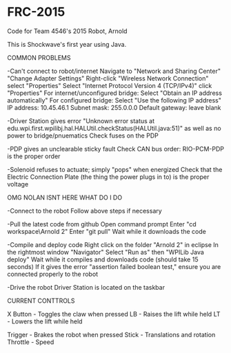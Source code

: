 # FRC-2015
Code for Team 4546's 2015 Robot, Arnold

This is Shockwave's first year using Java.

COMMON PROBLEMS

-Can't connect to robot/internet
	Navigate to "Network and Sharing Center"
	"Change Adapter Settings"
	Right-click "Wireless Network Connection" select "Properties"
	Select "Internet Protocol Version 4 (TCP/IPv4)" click "Properties"
	For internet/unconfigured bridge:
		Select "Obtain an IP address automatically"
	For configured bridge:
		Select "Use the following IP address"
			IP address: 10.45.46.1
			Subnet mask: 255.0.0.0
			Default gateway: leave blank

-Driver Station gives error "Unknown error status at edu.wpi.first.wpilibj.hal.HALUtil.checkStatus(HALUtil.java:51)"
as well as no power to bridge/pnuematics
	Check fuses on the PDP
	
-PDP gives an unclearable sticky fault
	Check CAN bus order:
		RIO-PCM-PDP is the proper order
		
-Solenoid refuses to actuate; simply "pops" when energized
	Check that the Electric Connection Plate (the thing the power plugs in to) is the proper voltage
		
OMG NOLAN ISNT HERE WHAT DO I DO

-Connect to the robot
	Follow above steps if necessary
	
-Pull the latest code from github
	Open command prompt
	Enter "cd workspace\Arnold 2"
	Enter "git pull"
	Wait while it downloads the code

-Compile and deploy code
	Right click on the folder "Arnold 2" in eclipse
		In the rightmost window "Navigator"
		Select "Run as" then "WPILib Java deploy"
		Wait while it compiles and downloads code (should take 15 seconds)
			If it gives the error "assertion failed boolean test," ensure you are connected properly to the robot
			
-Drive the robot
	Driver Station is located on the taskbar
	
CURRENT CONTTROLS

X Button - Toggles the claw when pressed
LB - Raises the lift while held
LT - Lowers the lift while held

Trigger - Brakes the robot when pressed
Stick - Translations and rotation
Throttle - Speed